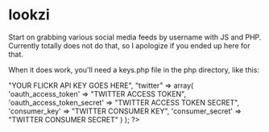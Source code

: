 lookzi
======
Start on grabbing various social media feeds by username with JS and PHP. Currently totally does not do that, so I apologize if you ended up here for that.

When it does work, you'll need a keys.php file in the php directory, like this: 

<?php
    $keys = array(
        "flickr" =>"YOUR FLICKR API KEY GOES HERE", 
        "twitter" => array(
                'oauth_access_token' => "TWITTER ACCESS TOKEN",
                'oauth_access_token_secret' => "TWITTER ACCESS TOKEN SECRET",
                'consumer_key' => "TWITTER CONSUMER KEY",
                'consumer_secret' => "TWITTER CONSUMER SECRET"
        )
    );
?>
